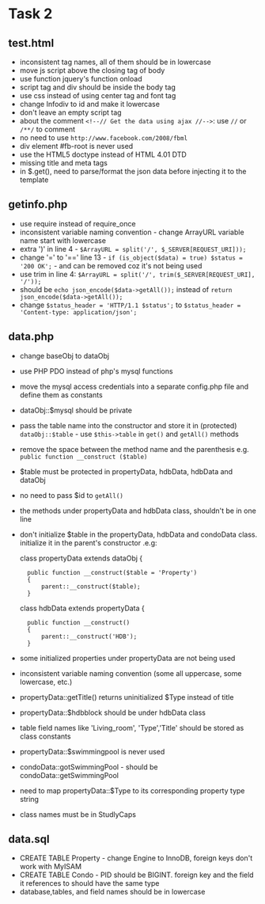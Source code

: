 Task 2
======

test.html
---------
- inconsistent tag names, all of them should be in lowercase
- move js script above the closing tag of body
- use function  jquery's function onload
- script tag and div should be inside the body tag
- use css instead of using center tag and font tag
- change Infodiv to id and make it lowercase
- don't leave an empty script tag
- about the comment `<!--// Get the data using ajax //-->`: use `//` or `/**/` to comment
- no need to use `http://www.facebook.com/2008/fbml`
- div element #fb-root is never used
- use the HTML5 doctype instead of HTML 4.01 DTD
- missing title and meta tags
- in $.get(), need to parse/format the json data before injecting it to the template

getinfo.php
-----------
- use require instead of require_once
- inconsistent variable naming convention - change ArrayURL variable name start with lowercase
- extra ')' in line 4 - `$ArrayURL = split('/', $_SERVER[REQUEST_URI]));`
- change '=' to '==' line 13 - `if (is_object($data) = true) $status = '200 OK';` - and can be removed coz it's not being used
- use trim in line 4: `$ArrayURL = split('/', trim($_SERVER[REQUEST_URI], '/'));`
- should be `echo json_encode($data->getAll());` instead of `return json_encode($data->getAll());`
- change `$status_header = 'HTTP/1.1 $status';` to `$status_header = 'Content-type: application/json';`

data.php
--------
- change baseObj to dataObj
- use PHP PDO instead of php's mysql functions
- move the mysql access credentials into a separate config.php file and define them as constants
- dataObj::$mysql should be private
- pass the table name into the constructor and store it in (protected) `dataObj::$table` - use `$this->table` in `get()` and `getAll()` methods
- remove the space between the method name and the parenthesis e.g. `public function __construct ($table)`
- $table must be protected in propertyData, hdbData, hdbData and dataObj
- no need to pass $id to `getAll()`
- the methods under propertyData and hdbData class, shouldn't be in one line
- don't initialize $table in the propertyData, hdbData and condoData class. initialize it in the parent's constructor .e.g:

	class propertyData extends dataObj {

	    public function __construct($table = 'Property')
	    {
	        parent::__construct($table);
	    }

	class hdbData extends propertyData {

	    public function __construct()
	    {
	        parent::__construct('HDB');
	    }

- some initialized properties under propertyData are not being used
- inconsistent variable naming convention (some all uppercase, some lowercase, etc.)
- propertyData::getTitle() returns uninitialized $Type instead of title
- propertyData::$hdbblock should be under hdbData class
- table field names like 'Living_room', 'Type','Title' should be stored as class constants
- propertyData::$swimmingpool is never used
- condoData::gotSwimmingPool - should be condoData::getSwimmingPool
- need to map propertyData::$Type to its corresponding property type string
- class names must be in StudlyCaps

data.sql
--------
- CREATE TABLE Property - change Engine to InnoDB, foreign keys don't work with MyISAM
- CREATE TABLE Condo - PID should be BIGINT. foreign key and the field it references to should have the same type
- database,tables, and field names should be in lowercase